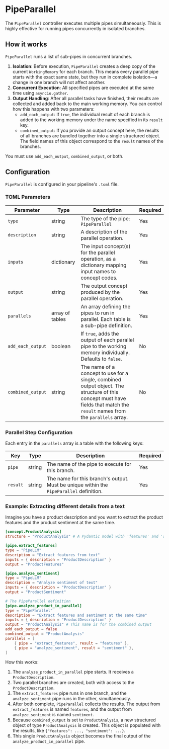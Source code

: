 # PipeParallel

The `PipeParallel` controller executes multiple pipes simultaneously. This is highly effective for running pipes concurrently in isolated branches.

## How it works

`PipeParallel` runs a list of sub-pipes in concurrent branches.

1.  **Isolation**: Before execution, `PipeParallel` creates a deep copy of the current `WorkingMemory` for each branch. This means every parallel pipe starts with the exact same state, but they run in complete isolation—a change in one branch will not affect another.
2.  **Concurrent Execution**: All specified pipes are executed at the same time using `asyncio.gather`.
3.  **Output Handling**: After all parallel tasks have finished, their results are collected and added back to the main working memory. You can control how this happens with two parameters:
    -   `add_each_output`: If `true`, the individual result of each branch is added to the working memory under the name specified in its `result` key.
    -   `combined_output`: If you provide an output concept here, the results of all branches are bundled together into a single structured object. The field names of this object correspond to the `result` names of the branches.

You must use `add_each_output`, `combined_output`, or both.

## Configuration

`PipeParallel` is configured in your pipeline's `.toml` file.

### TOML Parameters

| Parameter         | Type          | Description                                                                                                                                                                    | Required |
| ----------------- | ------------- | ------------------------------------------------------------------------------------------------------------------------------------------------------------------------------ | -------- |
| `type`            | string        | The type of the pipe: `PipeParallel`                                                                          | Yes      |
| `description`     | string        | A description of the parallel operation.                                                                           | Yes      |
| `inputs`    | dictionary  | The input concept(s) for the parallel operation, as a dictionary mapping input names to concept codes.                                                     | Yes       |
| `output`   | string          | The output concept produced by the parallel operation.                                                | Yes      |
| `parallels`       | array of tables| An array defining the pipes to run in parallel. Each table is a sub-pipe definition.                                                                                           | Yes      |
| `add_each_output` | boolean       | If `true`, adds the output of each parallel pipe to the working memory individually. Defaults to `false`.                                                                       | No       |
| `combined_output` | string        | The name of a concept to use for a single, combined output object. The structure of this concept must have fields that match the `result` names from the `parallels` array.      | No       |

### Parallel Step Configuration

Each entry in the `parallels` array is a table with the following keys:

| Key      | Type   | Description                                                                              | Required |
| -------- | ------ | ---------------------------------------------------------------------------------------- | -------- |
| `pipe`   | string | The name of the pipe to execute for this branch.                                         | Yes      |
| `result` | string | The name for this branch's output. Must be unique within the `PipeParallel` definition. | Yes      |

### Example: Extracting different details from a text

Imagine you have a product description and you want to extract the product features and the product sentiment at the same time.

```toml
[concept.ProductAnalysis]
structure = "ProductAnalysis" # A Pydantic model with 'features' and 'sentiment' fields

[pipe.extract_features]
type = "PipeLLM"
description = "Extract features from text"
inputs = { description = "ProductDescription" }
output = "ProductFeatures"

[pipe.analyze_sentiment]
type = "PipeLLM"
description = "Analyze sentiment of text"
inputs = { description = "ProductDescription" }
output = "ProductSentiment"

# The PipeParallel definition
[pipe.analyze_product_in_parallel]
type = "PipeParallel"
description = "Extract features and sentiment at the same time"
inputs = { description = "ProductDescription" }
output = "ProductAnalysis" # This name is for the combined output
add_each_output = false
combined_output = "ProductAnalysis"
parallels = [
    { pipe = "extract_features", result = "features" },
    { pipe = "analyze_sentiment", result = "sentiment" },
]
```

How this works:
1.  The `analyze_product_in_parallel` pipe starts. It receives a `ProductDescription`.
2.  Two parallel branches are created, both with access to the `ProductDescription`.
3.  The `extract_features` pipe runs in one branch, and the `analyze_sentiment` pipe runs in the other, simultaneously.
4.  After both complete, `PipeParallel` collects the results. The output from `extract_features` is named `features`, and the output from `analyze_sentiment` is named `sentiment`.
5.  Because `combined_output` is set to `ProductAnalysis`, a new structured object of type `ProductAnalysis` is created. This object is populated with the results, like `{"features": ..., "sentiment": ...}`.
6.  This single `ProductAnalysis` object becomes the final output of the `analyze_product_in_parallel` pipe. 